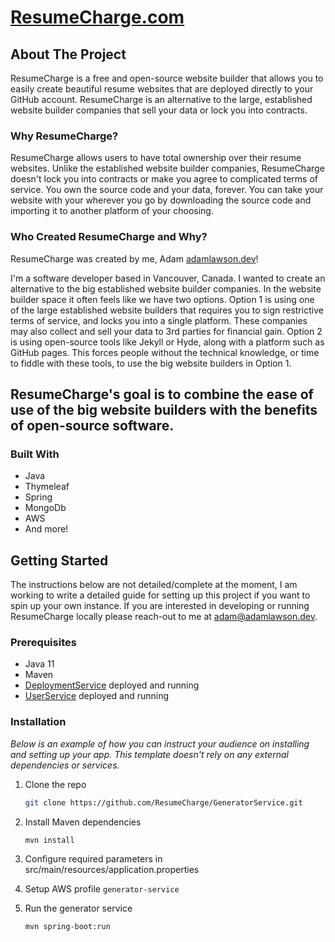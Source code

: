 # [ResumeCharge.com](https://resumecharge.com)

<!-- ABOUT ResumeCharge -->
## About The Project

ResumeCharge is a free and open-source website builder that allows you to easily create beautiful resume 
websites that are deployed directly to your GitHub account. ResumeCharge is an alternative to the large, established website
builder companies that sell your data or lock you into contracts.

### Why ResumeCharge?
ResumeCharge allows users to have total ownership over their resume websites. Unlike the established website builder companies,
ResumeCharge doesn't lock you into contracts or make you agree to complicated terms of service. You own the 
source code and your data, forever. You can take your website with your wherever you go by downloading the source code
and importing it to another platform of your choosing.

### Who Created ResumeCharge and Why?
ResumeCharge was created by me, Adam [adamlawson.dev](https://adamlawson.dev/)! 

I'm a software developer based in Vancouver, Canada. I wanted to 
create an alternative to the big established website builder companies. In the website builder space it often feels like
we have two options. Option 1 is using one of the large established website builders that requires you to sign
restrictive terms of service, and locks you into a single platform. These companies may also collect and sell your data
to 3rd parties for financial gain. Option 2 is using open-source tools like Jekyll or Hyde, along with a platform such as GitHub pages.
This forces people without the technical knowledge, or time to fiddle with these tools, to use the big website builders in Option 1.

## ResumeCharge's goal is to combine the ease of use of the big website builders with the benefits of open-source software.


### Built With

* Java
* Thymeleaf
* Spring
* MongoDb
* AWS
* And more!


<!-- GETTING STARTED -->
## Getting Started
The instructions below are not detailed/complete at the moment, I am working to write a detailed guide for setting up
this project if you want to spin up your own instance. If you are interested in developing or running ResumeCharge
locally please reach-out to me at [adam@adamlawson.dev](mailto:adam@adamlawson.dev).

### Prerequisites

* Java 11
* Maven
* [DeploymentService]() deployed and running
* [UserService]() deployed and running

### Installation

_Below is an example of how you can instruct your audience on installing and setting up your app. This template doesn't rely on any external dependencies or services._

1. Clone the repo
   ```sh
   git clone https://github.com/ResumeCharge/GeneratorService.git
   ```
2. Install Maven dependencies
   ```sh
   mvn install
   ```
3. Configure required parameters in src/main/resources/application.properties

4. Setup AWS profile `generator-service`
5. Run the generator service
   ```sh
   mvn spring-boot:run
   ```
